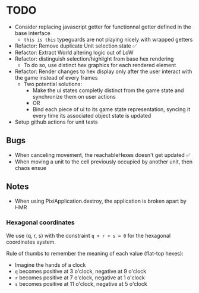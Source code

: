 # TODO

- Consider replacing javascript getter for functionnal getter defined in the base interface
  - `this is this` typeguards are not playing nicely with wrapped getters
- Refactor: Remove duplicate Unit selection state ✅
- Refactor: Extract World altering logic out of LoW
- Refactor: distinguish selection/highlight from base hex rendering
  - To do so, use distinct hex graphics for each rendered element
- Refactor: Render changes to hex display only after the user interact with the game instead of every frames
  - Two potential solutions:
    - Make the ui states completly distinct from the game state and synchronize them on user actions
    - OR
    - Bind each piece of ui to its game state representation, syncing it every time its associated object state is updated
- Setup github actions for unit tests

## Bugs

- When canceling movement, the reachableHexes doesn't get updated ✅
- When moving a unit to the cell previously occupied by another unit, then chaos ensue

## Notes

- When using PixiApplication.destroy, the application is broken apart by HMR

### Hexagonal coordinates

We use (q, r, s) with the constraint `q + r + s = 0` for the hexagonal coordinates system.

Rule of thumbs to remember the meaning of each value (flat-top hexes):

- Imagine the hands of a clock
- `q` becomes positive at 3 o'clock, negative at 9 o'clock
- `r` becomes positive at 7 o'clock, negative at 1 o'clock
- `s` becomes positive at 11 o'clock, negative at 5 o'clock
